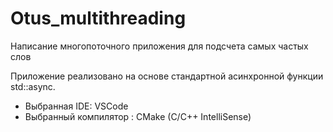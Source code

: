 # Otus_multithreading

Написание многопоточного приложения для подсчета самых частых слов

Приложение реализовано на основе стандартной асинхронной функции std::async.
* Выбранная IDE: VSCode
* Выбранный компилятор : CMake (C/С++ IntelliSense)
